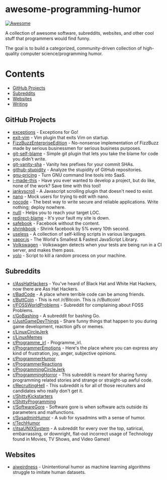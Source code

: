 # awesome-programming-humor

[![Awesome](https://awesome.re/badge.svg)](https://awesome.re)

A collection of awesome software, subreddits, websites, and other cool stuff that programmers would find funny.

The goal is to build a categorized, community-driven collection of high-quality computer science/programming humor.

# Contents

+ [GitHub Projects](#github-projects)
+ [Subreddits](#subreddits)
+ [Websites](#websites)
+ [Writing](#writing)

## GitHub Projects

* [exceptions](https://github.com/kevin-cantwell/exceptions) - Exceptions for Go!
* [exit-vim](https://github.com/cabellwg/exit-vim) - Vim plugin that exits Vim on startup.
* [FizzBuzzEnterpriseEdition](https://github.com/EnterpriseQualityCoding/FizzBuzzEnterpriseEdition) - No-nonsense implementation of FizzBuzz made by serious businessmen for serious business purposes.
* [git-self-blame](https://github.com/JacobEvelyn/git-self-blame) - Simple git plugin that lets you take the blame for code you didn't write.
* [git-vanity-sha](https://github.com/mattbaker/git-vanity-sha) - Vanity hex prefixes for your commit SHAs.
* [github-stupidity](https://github.com/james9909/github-stupidity) - Analyze the stupidity of GitHub repositories.
* [gnu-pricing](https://github.com/diafygi/gnu-pricing) - Turn GNU command line tools into SaaS.
* [i-made-this](https://github.com/alichtman/i-made-this) - Have you ever wanted to develop a project, but do like, none of the work? Save time with this tool!
* [jankyscroll](https://github.com/benzweig/jankyscroll) - A Javascript scrolling plugin that doesn't need to exist.
* [nano](https://github.com/nilsding/nano) - Mock users for trying to edit with nano.
* [nocode](https://github.com/kelseyhightower/nocode) - The best way to write secure and reliable applications. Write nothing; deploy nowhere.
* [nulll](https://github.com/mickael-kerjean/nulll) - Helps you to reach your target LOC.
* [redirect-blame](https://github.com/will/redirect_blame) - It's your fault my site is down.
* [safebook](https://bengrosser.com/projects/safebook/) - Facebook without the content.
* [shrinkbook](https://github.com/terkelg/shrinkbook) - Shrink facebook by 5% every 10th second.
* [useless](https://github.com/BlitzKraft/useless) - A collection of self-killing scripts in various languages.
* [vapor.js](https://github.com/madrobby/vapor.js) - The World's Smallest & Fastest JavaScript Library.
* [Volkswagen](https://github.com/auchenberg/volkswagen) - Volkswagen detects when your tests are being run in a CI server, and makes them pass.
* [yolo](https://github.com/Airblader/yolo) - Script to kill a random process on your machine.

## Subreddits

* [r/AssHatHackers](https://www.reddit.com/r/AssHatHackers/) - You've heard of Black Hat and White Hat Hackers, now there are Ass Hat Hackers.
* [r/BadCode](https://www.reddit.com/r/badcode/) - A place where terrible code can be among friends.
* [r/ButtCoin](https://www.reddit.com/r/Buttcoin/) - This is not /r/Bitcoin. This is /r/Buttcoin!
* [r/FOSSWorldProblems](https://www.reddit.com/r/fossworldproblems/) - Subreddit for complaining about FOSS Problems.
* [r/GoBashing](https://www.reddit.com/r/gobashing/) - A subreddit for bashing Go.
* [r/JustGameDevThings](https://www.reddit.com/r/justgamedevthings/) - Share funny things that happen to you during game development, reaction gifs or memes.
* [r/LinuxCircleJerk](https://www.reddit.com/r/LinuxCirclejerk/)
* [r/LinuxMemes](https://www.reddit.com/r/linuxmemes/)
* [r/Programme_irl](https://www.reddit.com/r/programme_irl/) - Programme_irl.
* [r/ProgrammerEmotions](https://www.reddit.com/r/ProgrammerEmotions/) - Here's the place where you can express any kind of frustration, joy, anger, subjective opinions.
* [r/ProgrammerHumor](https://www.reddit.com/r/ProgrammerHumor/)
* [r/ProgrammerReactions](https://www.reddit.com/r/programmerreactions/)
* [r/ProgrammingCircleJerk](https://www.reddit.com/r/programmingcirclejerk/)
* [r/ProgrammingHorror](https://www.reddit.com/r/programminghorror/) - This subreddit is meant for sharing funny programming related stories and strange or straight-up awful code.
* [r/RecruitingHell](https://www.reddit.com/r/recruitinghell/) - This subreddit is for all of those recruiters and candidates who really don't get it.
* [r/ShittyKickstarters](https://www.reddit.com/r/shittykickstarters/)
* [r/ShittyProgramming](https://www.reddit.com/r/shittyprogramming/)
* [r/SoftwareGore](https://www.reddit.com/r/softwaregore/) - Software gore is when software acts outside its parameters and malfunctions.
* [r/SysadminHumor](https://www.reddit.com/r/Sysadminhumor/) - A sub for sysadmins with a sense of humor.
* [r/TechHumor](https://www.reddit.com/r/techhumor/)
* [r/itsaUNIXSystem](https://www.reddit.com/r/itsaunixsystem/) - A subreddit for every over the top, satirical, embarrassing, or downright, flat-out incorrect usage of Technology found in Movies, TV Shows, and Video Games!

## Websites

* [aiweirdness](http://aiweirdness.com/) - Unintentional humor as machine learning algorithms struggle to imitate human datasets.
